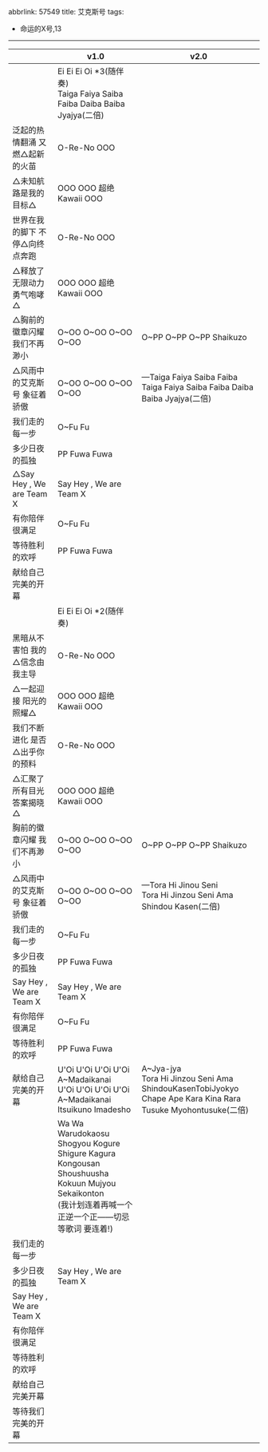 abbrlink: 57549
title: 艾克斯号
tags:
  - 命运的X号,13
---
|      |v1.0|v2.0|
|--|--|--|
|      |Ei Ei Ei Oi *3(随伴奏)<br>Taiga Faiya Saiba Faiba Daiba Baiba Jyajya(二倍)|      |
|泛起的热情翻涌 又燃△起新的火苗|O-Re-No OOO|      |
|△未知航路是我的目标△|OOO OOO 超绝Kawaii OOO|      |
|世界在我的脚下 不停△向终点奔跑|O-Re-No OOO|      |
|△释放了无限动力 勇气咆哮△|OOO OOO 超绝Kawaii OOO|      |
|△胸前的徽章闪耀 我们不再渺小|O~OO O~OO O~OO O~OO|O~PP O~PP O~PP Shaikuzo|
|△风雨中的艾克斯号 象征着骄傲|O~OO O~OO O~OO O~OO|—Taiga Faiya Saiba Faiba<br>Taiga Faiya Saiba Faiba Daiba Baiba Jyajya(二倍)|
|我们走的每一步|O~Fu Fu|      |
|多少日夜的孤独|PP Fuwa Fuwa|      |
|△Say Hey , We are Team X|Say Hey , We are Team X|      |
|有你陪伴很满足|O~Fu Fu|      |
|等待胜利的欢呼|PP Fuwa Fuwa|      |
|献给自己完美的开幕|      |      |
|      |Ei Ei Ei Oi *2(随伴奏)|      |
|黑暗从不害怕 我的△信念由我主导|O-Re-No OOO|      |
|△一起迎接 阳光的照耀△|OOO OOO 超绝Kawaii OOO|      |
|我们不断进化 是否△出乎你的预料|O-Re-No OOO|      |
|△汇聚了所有目光 答案揭晓△|OOO OOO 超绝Kawaii OOO|      |
|胸前的徽章闪耀 我们不再渺小|O~OO O~OO O~OO O~OO|O~PP O~PP O~PP Shaikuzo|
|△风雨中的艾克斯号 象征着骄傲|O~OO O~OO O~OO O~OO|—Tora Hi Jinou Seni<br>Tora Hi Jinzou Seni Ama Shindou Kasen(二倍)|
|我们走的每一步|O~Fu Fu|      |
|多少日夜的孤独|PP Fuwa Fuwa|      |
|Say Hey , We are Team X|Say Hey , We are Team X|      |
|有你陪伴很满足|O~Fu Fu|      |
|等待胜利的欢呼|PP Fuwa Fuwa|      |
|献给自己完美的开幕|U'Oi U'Oi U'Oi U'Oi<br>A~Madaikanai<br>U'Oi U'Oi U'Oi U'Oi<br>A~Madaikanai<br>Itsuikuno Imadesho |A~Jya-jya<br>Tora Hi Jinzou Seni Ama ShindouKasenTobiJyokyo<br>Chape Ape Kara Kina Rara Tusuke Myohontusuke(二倍)|
|      |Wa Wa Warudokaosu<br>Shogyou Kogure Shigure Kagura<br>Kongousan Shoushuusha<br>Kokuun Mujyou Sekaikonton<br>(我计划连着再喊一个正逆一个正——切忌等歌词 要连着!)|      |
|我们走的每一步|      |      |
|多少日夜的孤独|Say Hey , We are Team X|      |
|Say Hey , We are Team X|      |      |
|有你陪伴很满足|      |      |
|等待胜利的欢呼|      |      |
|献给自己完美开幕|      |      |
|等待我们完美的开幕|      |      |
